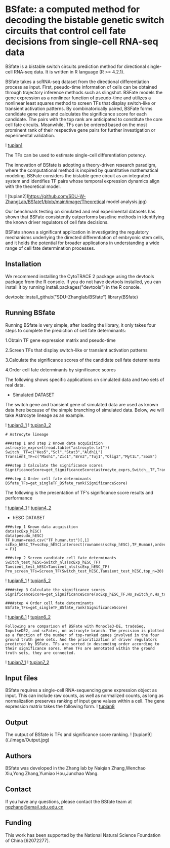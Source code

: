 # BSfate: a computed method for decoding the bistable genetic switch circuits that control cell fate decisions from single-cell RNA-seq data

BSfate is a bistable switch circuits prediction method for directional single-cell RNA-seq data. It is written in R language (R >= 4.2.1).

BSfate takes a scRNA-seq dataset from the directional differentiation process as input. First, pseudo-time information of cells can be obtained through trajectory inference methods such as slingshot. BSFate models the gene expression as a nonlinear function of pseudo-time and utilizes a nonlinear least squares method to screen TFs that display switch-like or transient activation patterns. By combinatorically paired, BSFate forms candidate gene pairs and calculates the significance score for each candidate. The pairs with the top rank are anticipated to constitute the core cell fate circuits. Meanwhile, TFs can be ordered based on the most prominent rank of their respective gene pairs for further investigation or experimental validation.

! [tupian1](https://github.com/SDU-W-ZhangLab/BSfate1/blob/main/image/Computational%20method.jpg)

The TFs can be used to estimate single-cell differentiation potency.

The innovation of BSfate is adopting a theory-driven research paradigm, where the computational method is inspired by quantitative mathematical modeling. BSFate considers the bistable gene circuit as an integrated system and identifies TF pairs whose temporal expression dynamics align with the theoretical model.

! [tupian2](https://github.com/SDU-W-ZhangLab/BSfate1/blob/main/image/Theoretical model analysis.jpg)

Our benchmark testing on simulated and real experimental datasets has shown that BSFate consistently outperforms baseline methods in identifying the known driver regulators of cell fate decisions.

BSFate shows a significant application in investigating the regulatory mechanisms underlying the directed differentiation of embryonic stem cells, and it holds the potential for broader applications in understanding a wide range of cell fate determination processes.

## **Installation**
We recommend installing the CytoTRACE 2 package using the devtools package from the R console. If you do not have devtools installed, you can install it by running install.packages("devtools") in the R console.

devtools::install_github("SDU-Zhanglab/BSfate")
library(BSfate)

## **Running** **BSfate**
Running BSfate is very simple, after loading the library, it only takes four steps to complete the prediction of cell fate determinants:

1.Obtain TF gene expression matrix and pseudo-time

2.Screen TFs that display switch-like or transient activation patterns

3.Calculate the significance scores of the candidate cell fate determinants

4.Order cell fate determinants by significance scores

The following shows specific applications on simulated data and two sets of real data.

- Simulated DATASET

The switch gene and transient gene of simulated data are used as known data here because of the simple branching of simulated data. Below, we will take Astrocyte lineage as an example.

! [tupian3_1](./image/GRN_simulation_A.jpg)
! [tupian3_2](./image/PCA_simulation_A.jpg)
```
# Astrocyte lineage

###step 1 and step 2 Known data acquisition
astrocyte_exprs=t(read.table("astrocyte.txt"))
Switch__TF=c("Hes5","Scl","Stat3","Aldh1L")
Transient_TF=c("Mash1","Zic1","Brn2","Tuj1","Olig2","Myt1L","Sox8")

###step 3 Calculate the significance scores
SignificanceScore=get_SignificanceScore(astrocyte_exprs,Switch__TF,Transient_TF,0)

###step 4 Order cell fate determinants
BSfate_TFs=get_singleTF_BSfate_rank(SignificanceScore)

```
The following is the presentation of TF's significance score results and performance

! [tupian4_1](./image/results_simulation_A.jpg)
! [tupian4_2](./image/other_DE_compare_A.jpg)

- hESC DATASET
```
###step 1 Known data acquisition
data(scExp_hESC)
data(pesudo_hESC)
TF_Human=read.csv("TF_human.txt")[,1]
scExp_hESC_TF=scExp_hESC[intersect(rownames(scExp_hESC),TF_Human),order(pesudo_hESC[,1],decreasing = F)]

###step 2 Screem candidate cell fate determinants
Switch_test_hESC=Switch_nls(scExp_hESC_TF)
Tansient_test_hESC=Tansient_nls(scExp_hESC_TF)
Pro_screen_TFs=Screen_TF(Switch_test_hESC,Tansient_test_hESC,top_n=20)
```
! [tupian5_1](./image/hotplot_hESC.jpg)
! [tupian5_2](./image/switch_transient_TF_hESC.jpg)

```
####step 3 Calculate the significance scores
SignificanceScore=get_SignificanceScore(scExp_hESC_TF,Hs_switch_n,Hs_transient_n,0.1)

####step 4 Order cell fate determinants
BSfate_TFs=get_singleTF_BSfate_rank(SignificanceScore)
```
! [tupian6_1](./image/score_hESC.jpg)
! [tupian6_2](./image/results_hESC.jpg)
```
Following are comparison of BSFate with Monocle3-DE, tradeSeq, ImpulseDE2, and scFates, on astrocyte branch. The precision is plotted as a function of the number of top-ranked genes involved in the four ground truth gene sets. And the prioritization of driver regulators predicted by BSFate. TFs are sorted in descending order according to their significance sores. When TFs are annotated within the ground truth sets, they are connected.
```
! [tupian7_1](./image/other_DE_compare_hESC.jpg)
! [tupian7_2](./image/GO_results_hESC.jpg)

## **Input** **files**

BSfate requires a single-cell RNA-sequencing gene expression object as input. This can include raw counts, as well as normalized counts, as long as normalization preserves ranking of input gene values within a cell. The gene expression matrix takes the following form.
! [tupian8](./image/Input.jpg)

## **Output**

The output of BSfate is TFs and significance score ranking.
! [tupian9]((./image/Output.jpg)

## **Authors**

BSfate was developed in the Zhang lab by Naiqian Zhang,Wenchao Xiu,Yong Zhang,Yumiao Hou,Junchao Wang.
## **Contact**

If you have any questions, please contact the BSfate team at nqzhang@email.sdu.edu.cn

## **Funding**

This work has been supported by the National Natural Science Foundation of China [62072277].
